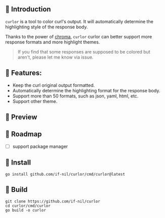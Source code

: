 
## 📖 Introduction

`curlor` is a tool to color curl's output. It will automatically determine the highlighting style of the response body. 

Thanks to the power of [chroma](https://github.com/alecthomas/chroma), `curlor` curlor can better support more response formats and more highlight themes. 

> If you find that some responses are supposed to be colored but aren't, please let me know via issue.

## 🚀 Features:

- Keep the curl original output formatted.
- Automatically determine the highlighting format for the response body.
- Support more than 50 formats, such as json, yaml, html, etc.
- Support other theme.

## 🎊 Preview

## 📌 Roadmap

- [ ] support package manager

## 🧰 Install

``` shell
go install github.com/if-nil/curlor/cmd/curlor@latest
```

## 🔨️ Build

``` shell
git clone https://github.com/if-nil/curlor
cd curlor/cmd/curlor
go build -o curlor
```